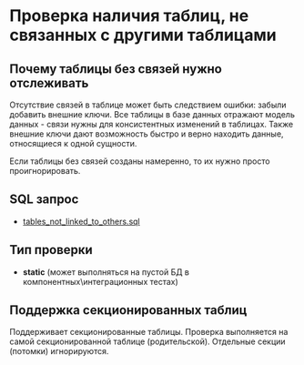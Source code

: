 # Проверка наличия таблиц, не связанных с другими таблицами

## Почему таблицы без связей нужно отслеживать

Отсутствие связей в таблице может быть следствием ошибки: забыли добавить внешние ключи.
Все таблицы в базе данных отражают модель данных - связи нужны для консистентных изменений в таблицах.
Также внешние ключи дают возможность быстро и верно находить данные, относящиеся к одной сущности.

Если таблицы без связей созданы намеренно, то их нужно просто проигнорировать.

## SQL запрос

- [tables_not_linked_to_others.sql](https://github.com/mfvanek/pg-index-health-sql/blob/master/sql/tables_not_linked_to_others.sql)

## Тип проверки

- **static** (может выполняться на пустой БД в компонентных\интеграционных тестах)

## Поддержка секционированных таблиц

Поддерживает секционированные таблицы.
Проверка выполняется на самой секционированной таблице (родительской). Отдельные секции (потомки) игнорируются.
